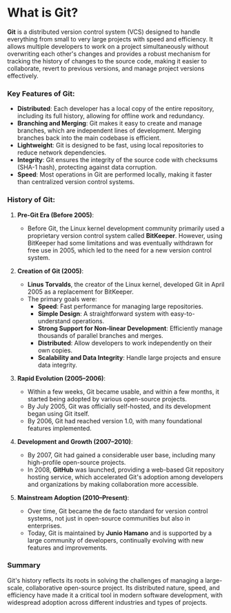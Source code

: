 # What is Git?

**Git** is a distributed version control system (VCS) designed to handle everything from small to very large projects with speed and efficiency. It allows multiple developers to work on a project simultaneously without overwriting each other's changes and provides a robust mechanism for tracking the history of changes to the source code, making it easier to collaborate, revert to previous versions, and manage project versions effectively.

### Key Features of Git:
- **Distributed**: Each developer has a local copy of the entire repository, including its full history, allowing for offline work and redundancy.
- **Branching and Merging**: Git makes it easy to create and manage branches, which are independent lines of development. Merging branches back into the main codebase is efficient.
- **Lightweight**: Git is designed to be fast, using local repositories to reduce network dependencies.
- **Integrity**: Git ensures the integrity of the source code with checksums (SHA-1 hash), protecting against data corruption.
- **Speed**: Most operations in Git are performed locally, making it faster than centralized version control systems.

### History of Git:

1. **Pre-Git Era (Before 2005)**:
   - Before Git, the Linux kernel development community primarily used a proprietary version control system called **BitKeeper**. However, using BitKeeper had some limitations and was eventually withdrawn for free use in 2005, which led to the need for a new version control system.

2. **Creation of Git (2005)**:
   - **Linus Torvalds**, the creator of the Linux kernel, developed Git in April 2005 as a replacement for BitKeeper.
   - The primary goals were:
     - **Speed**: Fast performance for managing large repositories.
     - **Simple Design**: A straightforward system with easy-to-understand operations.
     - **Strong Support for Non-linear Development**: Efficiently manage thousands of parallel branches and merges.
     - **Distributed**: Allow developers to work independently on their own copies.
     - **Scalability and Data Integrity**: Handle large projects and ensure data integrity.

3. **Rapid Evolution (2005–2006)**:
   - Within a few weeks, Git became usable, and within a few months, it started being adopted by various open-source projects.
   - By July 2005, Git was officially self-hosted, and its development began using Git itself.
   - By 2006, Git had reached version 1.0, with many foundational features implemented.

4. **Development and Growth (2007–2010)**:
   - By 2007, Git had gained a considerable user base, including many high-profile open-source projects.
   - In 2008, **GitHub** was launched, providing a web-based Git repository hosting service, which accelerated Git's adoption among developers and organizations by making collaboration more accessible.

5. **Mainstream Adoption (2010–Present)**:
   - Over time, Git became the de facto standard for version control systems, not just in open-source communities but also in enterprises.
   - Today, Git is maintained by **Junio Hamano** and is supported by a large community of developers, continually evolving with new features and improvements.

### Summary
Git's history reflects its roots in solving the challenges of managing a large-scale, collaborative open-source project. Its distributed nature, speed, and efficiency have made it a critical tool in modern software development, with widespread adoption across different industries and types of projects.